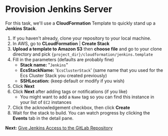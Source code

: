 # Provision Jenkins Server
For this task, we'll use a **CloudFormation** Template to quickly stand up a **Jenkins Stack**.

1. If you haven't already, clone your repository to your local machine.
1. In AWS, go to **CLoudFormation** | **Create Stack**
1. **Upload a template to Amazon S3** then **choose file** and go to your clone directory and pick `{project_dir}/cloudformation/jenkins.template`
1. Fill in the parameters (defaults are probably fine)
    * **Stack name:** "`Jenkins`"
    * **EcsStackName:** '`EcsClusterStack`' (same name that you used for the Ecs Cluster Stack you created previously)
    * **SSHLocation:** (keep default or modify if you wish)
1. Click **Next**
1. Click **Next** after adding tags or notifications (if you like)
    * You might want to add a `Name` tag so you can find this instance in your list of `EC2` instances
1. Click the acknowledgement checkbox, then click **Create**
1. Wait for the stack to build. You can watch progress by clicking the **Events** tab in the detail pane.

**Next:** [Give Jenkins Access to the GitLab Repository](./05-JenkinsGitLab.md)